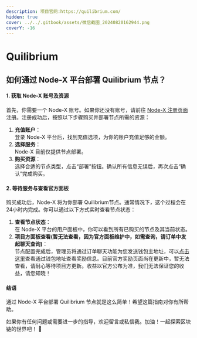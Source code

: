 ```yaml
---
description: 项目官网:https://quilibrium.com/
hidden: true
cover: ../../.gitbook/assets/微信截图_20240820162944.png
coverY: -16
---
```


# Quilibrium

## 如何通过 Node-X 平台部署 Quilibrium 节点？

#### 1. 获取 Node-X 账号及资源

首先，你需要一个 Node-X 账号。如果你还没有账号，请前往 [Node-X 注册页面](https://node-x.xyz) 注册。注册成功后，按照以下步骤购买并部署节点所需的资源：

1. **充值账户**：\
   登录 Node-X 平台后，找到充值选项，为你的账户充值足够的金额。
2. **选择服务**：\
   Node-X 目前仅提供节点部署。
3. **购买资源**：\
   选择合适的节点类型，点击“部署”按钮。确认所有信息无误后，再次点击“确认”完成购买。

#### 2. 等待服务与查看官方面板

购买成功后，Node-X 将为你部署 Quilibrium节点。通常情况下，这个过程会在24小时内完成。你可以通过以下方式实时查看节点状态：

1. **查看节点状态**：\
   在 Node-X 平台的用户面板中，你可以看到所有已购买的节点及其当前状态。
2. **项目方面板查看(暂无法查看，因为官方面板维护中，如需查询，请订单中发起聊天查询)**：\
   节点配置完成后，管理员将通过订单聊天功能为您发送钱包主地址，可以[点击这里](https://quilibrium.com/bridge)查看通过钱包地址查看奖励信息。目前官方奖励页面尚在更新中，暂无法查看，请耐心等待项目方更新。收益以官方公布为准，我们无法保证您的收益，请您知晓！

#### 结语

通过 Node-X 平台部署 Quilibrium 节点就是这么简单！希望这篇指南对你有所帮助。

如果你有任何问题或需要进一步的指导，欢迎留言或私信我。加油！一起探索区块链的世界吧！ 🚀
